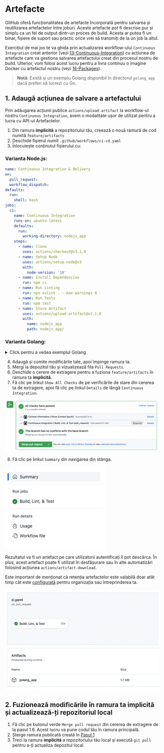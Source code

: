 # Artefacte
GitHub oferă funcționalitatea de artefacte încorporată pentru salvarea și reutilizarea artefactelor între joburi. Aceste artefacte pot fi descrise pur și simplu ca un fel de output dintr-un proces de build. Acesta ar putea fi un binar, fișiere de suport sau practic orice vrei să transmiți de la un job la altul.

Exercițiul de mai jos te va ghida prin actualizarea workflow-ului `Continuous Integration` creat anterior (vezi [13-Continuous-Integration](./13-Continuous-Integration.md)) cu acțiunea de artefacte care va gestiona salvarea artefactului creat din procesul nostru de build. Ulterior, vom folosi acest lucru pentru a livra continuu o imagine Docker cu artefactul nostru (vezi [16-Packages](./16-Packages.md)).

> **Notă**: Există și un exemplu Golang disponibil în directorul `golang_app` dacă preferi să lucrezi cu Go.

## 1. Adaugă acțiunea de salvare a artefactului
Prin adăugarea acțiunii publice `actions/upload-artifact` la workflow-ul nostru `Continuous Integration`, avem o modalitate ușor de utilizat pentru a lucra cu API-ul Artefactelor.

1. Din ramura **implicită** a repozitoriului tău, creează o nouă ramură de cod numită `feature/artifacts`
2. Deschide fișierul numit `.github/workflows/ci-cd.yaml`
3. Înlocuiește conținutul fișierului cu:

### Varianta Node.js:

```yaml
name: Continuous Integration & Delivery
on:
  pull_request:
  workflow_dispatch:
defaults:
  run:
    shell: bash
jobs:
  ci:
    name: Continuous Integration
    runs-on: ubuntu-latest
    defaults:
      run:
        working-directory: nodejs_app
    steps:
      - name: Clone
        uses: actions/checkout@v3.1.0
      - name: Setup Node
        uses: actions/setup-node@v3
        with:
          node-version: '18'
      - name: Install Dependencies
        run: npm ci
      - name: Run Linting
        run: npx eslint . --max-warnings 0
      - name: Run Tests
        run: npm test
      - name: Store Artifact
        uses: actions/upload-artifact@v3.1.0
        with:
          name: nodejs_app
          path: nodejs_app/
```

### Varianta Golang:

<details>
<summary>Click pentru a vedea exemplul Golang</summary>

```yaml
name: Continuous Integration & Delivery
on:
  pull_request:
  workflow_dispatch:
defaults:
  run:
    shell: bash
jobs:
  ci:
    name: Continuous Integration
    runs-on: ubuntu-latest
    defaults:
      run:
        working-directory: golang_app
    steps:
      - name: Clone
        uses: actions/checkout@v3.1.0
      - name: Get Dependencies
        run: go get app
      - name: Build
        run: go build
      - name: Run Linting
        uses: golangci/golangci-lint-action@v3
        with:
          working-directory: golang_app
      - name: Run Tests
        run: go test
      - name: Store Artifact
        uses: actions/upload-artifact@v3.1.0
        with:
          name: golang_app
          path: golang_app/app
```

</details>

4. Adaugă și comite modificările tale, apoi împinge ramura ta.
5. Mergi la depozitul tău și vizualizează fila `Pull Requests`.
6. Deschide o cerere de extragere pentru a fuziona `feature/artifacts` în ramura ta **implicită**.
7. Fă clic pe linkul `Show All Checks` de pe verificările de stare din cererea ta de extragere, apoi fă clic pe linkul `Details` de lângă `Continuous Integration`.

![status checks successful](./images/14-status-checks.png)

8. Fă clic pe linkul `Summary` din navigarea din stânga.

![link to summary](./images/14-summary-link.png)

Rezultatul va fi un artefact pe care utilizatorii autentificați îl pot descărca. În plus, acest artefact poate fi utilizat în desfășurare sau în alte automatizări folosind acțiunea `actions/artifact-download`.

Este important de menționat că retenția artefactelor este valabilă doar atât timp cât este [configurată](https://docs.github.com/en/organizations/managing-organization-settings/configuring-the-retention-period-for-github-actions-artifacts-and-logs-in-your-organization) pentru organizația sau întreprinderea ta.

![artifacts on build dashboard](./images/14-artifacts.png)

## 2. Fuzionează modificările în ramura ta **implicită** și actualizează-ți repozitoriul local

1. Fă clic pe butonul verde `Merge pull request` din cererea de extragere de la pasul 1.6. Acest lucru va pune codul tău în ramura principală.
2. Șterge ramura publicată creată în [Pasul 1](#step-1-add-the-artifact-save-action)
3. Treci la ramura **implicită** a repozitoriului tău local și execută `git pull` pentru a-ți actualiza depozitul local.